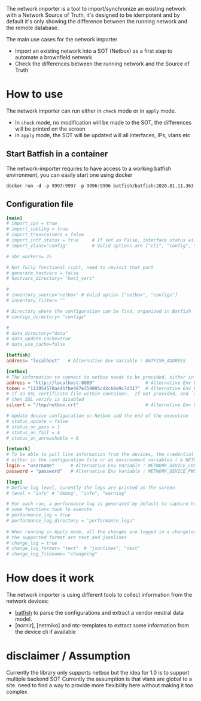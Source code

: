The network importer is a tool to import/synchronize an existing network with a Network Source of Truth, it's designed to be idempotent and by default it's only showing the difference between the running network and the remote database. 

The main use cases for the network importer 
 - Import an existing network into a SOT (Netbox) as a first step to automate a brownfield network
 - Check the differences between the running network and the Source of Truth

# How to use 

The network importer can run either in `check` mode or in `apply` mode. 
 - In `check` mode, no modification will be made to the SOT, the differences will be printed on the screen
 - in `apply` mode, the SOT will be updated will all interfaces, IPs, vlans etc

## Start Batfish in a container

The network-importer requires to have access to a working batfish environment, you can easily start one using docker
```
docker run -d -p 9997:9997 -p 9996:9996 batfish/batfish:2020.01.11.363
```


## Configuration file

```toml
[main]
# import_ips = true 
# import_cabling = true
# import_transceivers = false 
# import_intf_status = true     # If set as False, interface status will be ignore all together
# import_vlans="config"         # Valid options are ["cli", "config", "no"]

# nbr_workers= 25

# Not fully fonctional right, need to revisit that part
# generate_hostvars = false 
# hostvars_directory= "host_vars"

# 
# inventory_source="netbox" # Valid option ["netbox", "configs"]
# inventory_filter= ""

# Directory where the configuration can be find, organized in Batfish format
# configs_directory= "configs"

#  
# data_directory="data"
# data_update_cache=true
# data_use_cache=false

[batfish]
address= "localhost"   # Alternative Env Variable : BATFISH_ADDRESS

[netbox]
# The information to connect to netbox needs to be provided, either in the config file or as environment variables
address = "http://localhost:8080"                   # Alternative Env Variable : NETBOX_ADDRESS
token = "113954578a441fbe487e359805cd2cb6e9c7d317"  # Alternative Env Variable : NETBOX_TOKEN
# If an SSL certificate file within container.  If not provided, and `address` is https, 
# then SSL verify is disabled
sslcert = "/tmp/netbox.crt"                         # Alternative Env Variable : NETBOX_SSLCERT

# Update device configuration on Netbox add the end of the execution
# status_update = false 
# status_on_pass = 1
# status_on_fail = 4
# status_on_unreachable = 0 

[network]
# To be able to pull live information from the devices, the credential information needs to be provided
# either in the configuration file or as environment variables ( & NETWORK_DEVICE_PWD)
login = "username"      # Alternative Env Variable : NETWORK_DEVICE_LOGIN
password = "password"   # Alternative Env Variable : NETWORK_DEVICE_PWD

[logs]
# Define log level, curently the logs are printed on the screen
# level = "info" # "debug", "info", "warning"

# For each run, a performance log is generated by default to capture how long
# some functions took to execute
# performance_log = true
# performance_log_directory = "performance_logs"
            
# When running in Apply mode, all the changes are logged in a changelog file
# the supported format are text and jsonlines
# change_log = true
# change_log_format= "text"  # "jsonlines", "text"
# change_log_filename= "changelog"
```

# How does it work

The network importer is using different tools to collect information from the network devices: 
- [batfish](https://github.com/batfish/batfish) to parse the configurations and extract a vendor neutral data model. 
- [nornir], [netmiko] and ntc-templates to extract some information from the device cli if available


# disclaimer / Assumption

Currently the library only supports netbox but the idea for 1.0 is to support multiple backend SOT
Currently the assumption is that vlans are global to a site. need to find a way to provide more flexibility here without making it too complex